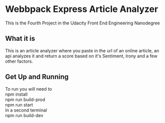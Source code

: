 # Webbpack Express Article Analyzer

This is the Fourth Project in the Udacity Front End Engineering Nanodegree

## What it is

This is an article analyzer where you paste in the url of an online article, an api analyzes it and return a score based on it's
Sentiment, Irony and a few other factors.

## Get Up and Running

To run you will need to  
npm install  
npm run build-prod  
npm run start  
In a second terminal  
npm run build-dev
